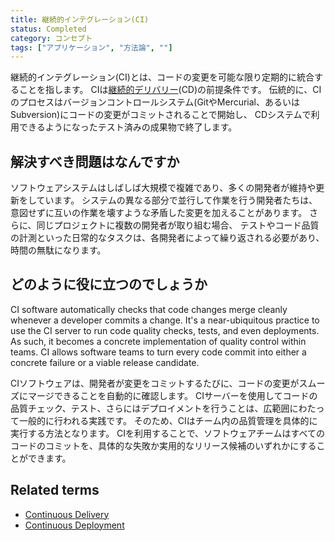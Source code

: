 ```yaml
---
title: 継続的インテグレーション(CI)
status: Completed
category: コンセプト
tags: ["アプリケーション", "方法論", ""]
---
```


継続的インテグレーション(CI)とは、コードの変更を可能な限り定期的に統合することを指します。
CIは[継続的デリバリー](/ja/continuous-delivery/)(CD)の前提条件です。
伝統的に、CIのプロセスはバージョンコントロールシステム(GitやMercurial、あるいはSubversion)にコードの変更がコミットされることで開始し、
CDシステムで利用できるようになったテスト済みの成果物で終了します。

## 解決すべき問題はなんですか

ソフトウェアシステムはしばしば大規模で複雑であり、多くの開発者が維持や更新をしています。
システムの異なる部分で並行して作業を行う開発者たちは、
意図せずに互いの作業を壊すような矛盾した変更を加えることがあります。
さらに、同じプロジェクトに複数の開発者が取り組む場合、
テストやコード品質の計測といった日常的なタスクは、各開発者によって繰り返される必要があり、時間の無駄になります。

## どのように役に立つのでしょうか

CI software automatically checks that code changes merge cleanly whenever a developer commits a change.
It's a near-ubiquitous practice to use the CI server to run code quality checks, tests, and even deployments.
As such, it becomes a concrete implementation of quality control within teams.
CI allows software teams to turn every code commit into either a concrete failure or a viable release candidate.

CIソフトウェアは、開発者が変更をコミットするたびに、コードの変更がスムーズにマージできることを自動的に確認します。
CIサーバーを使用してコードの品質チェック、テスト、さらにはデプロイメントを行うことは、広範囲にわたって一般的に行われる実践です。
そのため、CIはチーム内の品質管理を具体的に実行する方法となります。
CIを利用することで、ソフトウェアチームはすべてのコードのコミットを、具体的な失敗か実用的なリリース候補のいずれかにすることができます。

## Related terms

* [Continuous Delivery](/continuous-delivery/)
* [Continuous Deployment](/continuous-deployment/)
